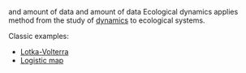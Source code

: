 and amount of data
and amount of data
Ecological dynamics applies method from the study of [dynamics](./dynamics.md) to ecological systems. 

Classic examples:

- [Lotka-Volterra](./lotka_volterra.md)
- [Logistic map](./logistic_map.md)